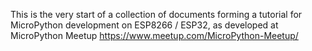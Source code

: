 This is the very start of a collection of documents forming a tutorial for
MicroPython development on ESP8266 / ESP32, as developed at MicroPython Meetup
https://www.meetup.com/MicroPython-Meetup/
